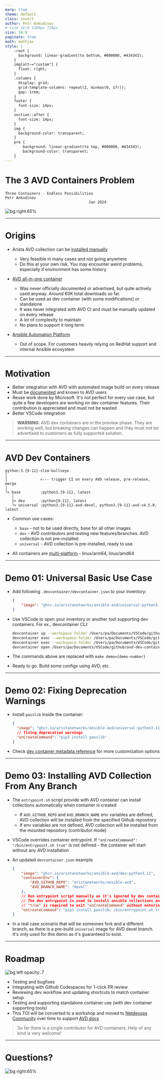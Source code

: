 ```yaml
---
marp: true
theme: default
class: invert
author: Petr Ankudinov
# size 16:9 1280px 720px
size: 16:9
paginate: true
math: mathjax
style: |
    :root {
      background: linear-gradient(to bottom, #000000, #434343);
    }
    img[alt~="custom"] {
      float: right;
    }
    .columns {
      display: grid;
      grid-template-columns: repeat(2, minmax(0, 1fr));
      gap: 1rem;
    }
    footer {
      font-size: 14px;
    }
    section::after {
      font-size: 14px;
    }
    img {
      background-color: transparent;
    }
    pre {
        background: linear-gradient(to top, #000000, #434343);
        background-color: transparent;
    }
---
```


# The 3 AVD Containers Problem

<!-- Do not add page number on this slide -->
<!--
_paginate: false
-->

```text
Three Containers - Endless Possibilities
Petr Ankudinov
                                      Jan 2024
```

![bg right:65%](img/5_4_800_36_downscaled.gif)

---

# Origins

<style scoped>section {font-size: 20px;}</style>

- Arista AVD collection can be [installed manually](https://avd.sh/en/stable/docs/installation/collection-installation.html)

  - Very feasible in many cases and not going anywhere
  - Do this at your own risk. You may encounter weird problems, especially if environment has some history

- [AVD all-in-one container](https://github.com/arista-netdevops-community/avd-all-in-one-container)

  - Was never officially documented or advertised, but quite actively used anyway. Around 60K total downloads so far.
  - Can be used as dev container (with some modifications) or standalone
  - It was never integrated with AVD CI and must be manually updated on every release
  - A lot of complexity to maintain
  - No plans to support it long term

- [Ansible Automation Platform](https://www.redhat.com/en/technologies/management/ansible)

  - Out of scope. For customers heavily relying on RedHat support and internal Ansible ecosystem

---

# Motivation

- Better integration with AVD with automated image build on every release
- Must be [documented](https://avd.sh/en/stable/docs/containers/overview.html) and known to AVD users
- Reuse work done by Microsoft. It's not perfect for every use case, but quite a few developers are working on dev container features. Their contribution is appreciated and must not be wasted
- Better VSCode integration

> **WARNING**: AVD dev containers are in the preview phase. They are working well, but breaking changes can happen and they must not be advertised to customers as fully supported solution.

---

# AVD Dev Containers

<style scoped>section {font-size: 24px;}</style>

```text
python:3.{9-11}-slim-bullseye
│
│               <--- trigger CI on every AVD release, pre-release, merge
│
└> base         :python3.{9-11}, latest
   │
   ├> dev       :python{9-11}, latest
   └> universal :python3.{9-11}-avd-devel, python3.{9-11}-avd-v4.5.0, latest
```

- Common use cases:

  - `base` - not to be used directly, base for all other images
  - `dev` - AVD contributors and testing new features/branches. AVD collection is not pre-installed
  - `universal` - AVD collection is pre-installed, ready to use

- All containers are <u>multi-platform</u> - linux/arm64, linux/amd64

---

# Demo 01: Universal Basic Use Case

<style scoped>section {font-size: 22px;}</style>

- Add following `.devcontainer/devcontainer.json` to your inventory:

  ```json
  {
      "image": "ghcr.io/aristanetworks/ansible-avd/universal:python3.11-avd-v4.5.0"
  }
  ```

- Use VSCode to open your inventory or another tool supporting dev containers. For ex., devcontainer CLI:

  ```bash
  devcontainer up --workspace-folder /Users/pa/Documents/VSCode/github/avd-dev-container-toi/demo-01
  devcontainer exec --workspace-folder /Users/pa/Documents/VSCode/github/avd-dev-container-toi/demo-01 ansible --version
  devcontainer exec --workspace-folder /Users/pa/Documents/VSCode/github/avd-dev-container-toi/demo-01 ansible-galaxy collection list
  devcontainer open /Users/pa/Documents/VSCode/github/avd-dev-container-toi/demo-01
  ```

- The commands above are replaced with `make demo={demo-number}`
- Ready to go. Build some configs using AVD, etc.

---

# Demo 02: Fixing Deprecation Warnings

- Install `passlib` inside the container:

  ```json
  {
    "image": "ghcr.io/aristanetworks/ansible-avd/universal:python3.11-avd-v4.5.0",
    // fixing deprecation warnings
    "onCreateCommand": "pip3 install passlib"
  }
  ```

- Check [dev container metadata reference](https://containers.dev/implementors/json_reference/) for more customization options

---

# Demo 03: Installing AVD Collection From Any Branch

<style scoped>section {font-size: 18px;}</style>

- The `entrypoint.sh` script provide with AVD container can install collections automatically when container is created

  - If `AVD_GITHUB_REPO` and `AVD_BRANCH_NAME` env variables are defined, AVD collection will be installed from the specified Github repository
  - If env variables are not defined, AVD collection will be installed from the mounted repository (contributor mode)

- VSCode overrides container entrypoint. If `"onCreateCommand": "/bin/entrypoint.sh true"` is not defined - the container will start without any AVD installation

- An updated `devcontainer.json` example
  
  ```json
  {
      "image": "ghcr.io/aristanetworks/ansible-avd/dev:python3.11",
      "containerEnv": {
          "AVD_GITHUB_REPO": "aristanetworks/ansible-avd",
          "AVD_BRANCH_NAME": "devel"
      },
      // Run entrypoint script manually as it's ignored by dev container CLI otherwise.
      // The dev entrypoint is used to install ansible collections and requirements, as they are not included with the dev version.
      // "true" is required to exit "onCreateCommand" without entering ZSH.
      "onCreateCommand": "pip3 install passlib; /bin/entrypoint.sh true"
  }
  ```

- In a real case scenario that will be someones fork and a different branch, as there is a pre-build `universal` image for AVD devel branch. It's only used for this demo as it's guaranteed to exist.

---

# Roadmap

<style scoped>section {font-size: 22px;}</style>

![bg left opacity:.7](img/new-containers-produced-by-pipeline.jpeg)

- Testing and bugfixes
- Integrating with Github Codespaces for 1-click PR review
- Reviewing dev workflow and updating shortcuts to match container setup
- Testing and supporting standalone container use (with dev container supporting tools)
- This TOI will be converted to a workshop and moved to [Netdevops Community](https://github.com/arista-netdevops-community) over time to support [AVD docs](https://avd.sh/en/stable/docs/containers/overview.html)

> So far there is a single contributor for AVD containers. Help of any kind is very welcome!

---

# Questions?

![bg right:65%](img/5_4_800_36_downscaled.gif)
